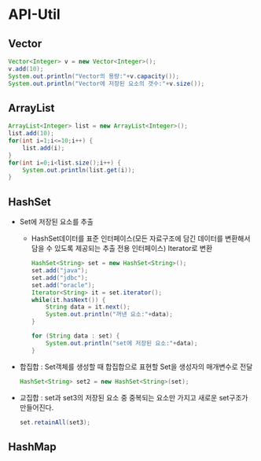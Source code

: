 # API-Util

## Vector

```java
Vector<Integer> v = new Vector<Integer>();
v.add(10);
System.out.println("Vector의 용량:"+v.capacity());
System.out.println("Vector에 저장된 요소의 갯수:"+v.size());
```

## ArrayList

```java
ArrayList<Integer> list = new ArrayList<Integer>();
list.add(10);
for(int i=1;i<=10;i++) {
    list.add(i);
}
for(int i=0;i<list.size();i++) {
    System.out.println(list.get(i));
}
```

## HashSet

- Set에 저장된 요소를 추출

  - HashSet데이터를 표준 인터페이스(모든 자료구조에 담긴 데이터를 변환해서 담을 수 있도록 제공되는 추출 전용 인터페이스) Iterator로 변환

    ```java
    HashSet<String> set = new HashSet<String>();
    set.add("java");
    set.add("jdbc");
    set.add("oracle");
    Iterator<String> it = set.iterator();
    while(it.hasNext()) {
        String data = it.next();
        System.out.println("꺼낸 요소:"+data);
    }
    
    for (String data : set) {
        System.out.println("set에 저장된 요소:"+data);
    }
    ```

- 합집합 : Set객체를 생성할 때 합집합으로 표현할 Set을 생성자의 매개변수로 전달

  ```java	
  HashSet<String> set2 = new HashSet<String>(set);
  ```

- 교집합 : set과 set3의 저장된 요소 중 중복되는 요소만 가지고 새로운 set구조가 만들어진다.

  ```java
  set.retainAll(set3);
  ```

  

## HashMap

